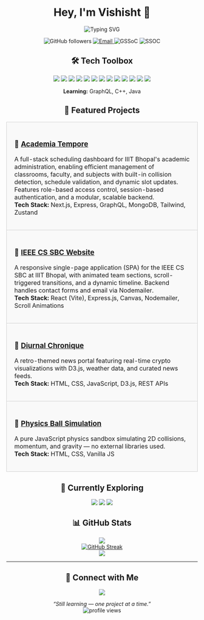 <h1 align="center">Hey, I'm Vishisht 👋</h1>

<p align="center">
  <img src="https://readme-typing-svg.herokuapp.com?font=Fira+Code&weight=500&size=24&duration=3000&pause=1000&color=36BCF7&center=true&vCenter=true&width=500&lines=CSE+Undergrad+%40+IIIT+Bhopal;Building+clean%2C+thoughtful+software;Learning+one+project+at+a+time" alt="Typing SVG" />
</p>

<p align="center">
  <img src="https://img.shields.io/github/followers/Vishisht-Dwivedi?label=GitHub&style=social" alt="GitHub followers" />
  <a href="mailto:vishishtdwivedi@gmail.com">
    <img src="https://img.shields.io/badge/Email-D44638?style=flat-square&logo=gmail&logoColor=white" alt="Email" />
  </a>
  <img src="https://img.shields.io/badge/Open%20Source-GSSoC-%23f9d423?style=flat-square&logo=github&logoColor=white" alt="GSSoC" />
  <img src="https://img.shields.io/badge/Open%20Source-SSOC-%235AD6A3?style=flat-square&logo=github&logoColor=white" alt="SSOC" />
</p>


<h2 align="center">🛠️ Tech Toolbox</h2>
<p align="center">
  <img src="https://img.shields.io/badge/JavaScript-F7DF1E?logo=JavaScript&logoColor=black&style=flat-square" />
  <img src="https://img.shields.io/badge/Node.js-339933?logo=node.js&logoColor=white&style=flat-square" />
  <img src="https://img.shields.io/badge/HTML5-E34F26?logo=html5&logoColor=white&style=flat-square" />
  <img src="https://img.shields.io/badge/CSS3-1572B6?logo=css3&logoColor=white&style=flat-square" />
  <img src="https://img.shields.io/badge/C++-00599C?logo=c%2B%2B&logoColor=white&style=flat-square" />
  <img src="https://img.shields.io/badge/Java-007396?logo=java&logoColor=white&style=flat-square" />
  <img src="https://img.shields.io/badge/React-20232A?logo=react&logoColor=61DAFB&style=flat-square" />
  <img src="https://img.shields.io/badge/Tailwind_CSS-38B2AC?logo=tailwind-css&logoColor=white&style=flat-square" />
  <img src="https://img.shields.io/badge/D3.js-F9A03C?logo=d3.js&logoColor=white&style=flat-square" />
  <img src="https://img.shields.io/badge/MongoDB-47A248?logo=mongodb&logoColor=white&style=flat-square" />
  <img src="https://img.shields.io/badge/Nodemailer-3C8C85?logo=nodedotjs&logoColor=white&style=flat-square" />
  <img src="https://img.shields.io/badge/GitHub-181717?logo=github&logoColor=white&style=flat-square" />
  <img src="https://img.shields.io/badge/Heroku-430098?logo=heroku&logoColor=white&style=flat-square" />
</p>
<p align="center">
  <b>Learning:</b> GraphQL, C++, Java
</p>


<h2 align="center">🚀 Featured Projects</h2>
<table align="center" width="100%" cellspacing="20" style="border-spacing: 20px;">
  <tr>
    <td style="border: 1px solid #ccc; border-radius: 10px; padding: 20px; background-color: #f9f9f9;">
      <h3>🌟 <a href="https://github.com/Vishisht-Dwivedi/Academia_Tempore">Academia Tempore</a></h3>
      <p>
        A full-stack scheduling dashboard for IIIT Bhopal's academic administration, enabling efficient management of classrooms, faculty, and subjects with built-in collision detection, schedule validation, and dynamic slot updates. Features role-based access control, session-based authentication, and a modular, scalable backend.  
        <br><b>Tech Stack:</b> Next.js, Express, GraphQL, MongoDB, Tailwind, Zustand
      </p>
    </td>
  </tr>
  <tr>
    <td style="border: 1px solid #ccc; border-radius: 10px; padding: 20px; background-color: #f9f9f9;">
      <h3>🌟 <a href="https://github.com/Vishisht-Dwivedi/IIITB-IEEE-SBC">IEEE CS SBC Website</a></h3>
      <p>
        A responsive single-page application (SPA) for the IEEE CS SBC at IIIT Bhopal, with animated team sections, scroll-triggered transitions, and a dynamic timeline. Backend handles contact forms and email via Nodemailer.  
        <br><b>Tech Stack:</b> React (Vite), Express.js, Canvas, Nodemailer, Scroll Animations
      </p>
    </td>
  </tr>
  <tr>
    <td style="border: 1px solid #ccc; border-radius: 10px; padding: 20px; background-color: #f9f9f9;">
      <h3>🌟 <a href="https://github.com/Vishisht-Dwivedi/diurnal-chronique">Diurnal Chronique</a></h3>
      <p>
        A retro-themed news portal featuring real-time crypto visualizations with D3.js, weather data, and curated news feeds.  
        <br><b>Tech Stack:</b> HTML, CSS, JavaScript, D3.js, REST APIs
      </p>
    </td>
  </tr>
  <tr>
    <td style="border: 1px solid #ccc; border-radius: 10px; padding: 20px; background-color: #f9f9f9;">
      <h3>🌟 <a href="https://github.com/Vishisht-Dwivedi/Physics-simulation-using-balls">Physics Ball Simulation</a></h3>
      <p>
        A pure JavaScript physics sandbox simulating 2D collisions, momentum, and gravity — no external libraries used.  
        <br><b>Tech Stack:</b> HTML, CSS, Vanilla JS
      </p>
    </td>
  </tr>
</table>




<h2 align="center">🔭 Currently Exploring</h2>
<p align="center">
  <img src="https://img.shields.io/badge/Clean%20Backend%20Patterns-blueviolet?style=flat-square" />
  <img src="https://img.shields.io/badge/WebSockets-FFA500?style=flat-square" />
  <img src="https://img.shields.io/badge/Open%20Source-GSSoC%20%26%20SSOC-brightgreen?style=flat-square" />
</p>


<h2 align="center">📊 GitHub Stats</h2>
<p align="center">
 <img src="https://github-readme-stats.vercel.app/api?username=Vishisht-Dwivedi&show_icons=true&theme=radical" /> <br>
 <a href="https://git.io/streak-stats"><img src="https://git-hub-streak-stats.vercel.app?user=Vishisht-Dwivedi&theme=radical&fire=EB5454" alt="GitHub Streak" /></a> <br>
  <img src="https://github-readme-stats.vercel.app/api/top-langs/?username=Vishisht-Dwivedi&layout=compact&theme=github_dark&hide_border=true" />
</p>

---

<h2 align="center">🤝 Connect with Me</h2>
<p align="center">
  <a href="mailto:vishishtdwivedi@gmail.com">
    <img src="https://img.shields.io/badge/Email-D44638?style=for-the-badge&logo=gmail&logoColor=white" />
  </a>
  <!-- Add your LinkedIn or other socials -->
</p>

<p align="center">
  <i>“Still learning — one project at a time.”</i><br>
  <img src="https://komarev.com/ghpvc/?username=Vishisht-Dwivedi&style=flat-square&color=blue" alt="profile views" />
</p>
